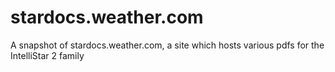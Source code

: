 # stardocs.weather.com
A snapshot of stardocs.weather.com, a site which hosts various pdfs for the IntelliStar 2 family
